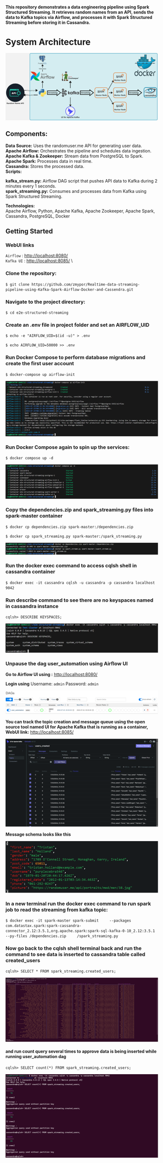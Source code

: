 
**This repository demonstrates a data engineering pipeline using Spark Structured Streaming. It retrieves random names from an API, sends the data to Kafka topics via Airflow, and processes it with Spark Structured Streaming before storing it in Cassandra.**

# System Architecture

![alt text](img/architecture.jpg)

## Components:

**Data Source:** Uses the randomuser.me API for generating user data. \
**Apache Airflow:** Orchestrates the pipeline and schedules data ingestion. \
**Apache Kafka & Zookeeper:** Stream data from PostgreSQL to Spark. \
**Apache Spark:** Processes data in real time. \
**Cassandra:** Stores the processed data. \
**Scripts:**

**kafka_stream.py:** Airflow DAG script that pushes API data to Kafka during 2 minutes every 1 seconds. \
**spark_streaming.py:** Consumes and processes data from Kafka using Spark Structured Streaming. 

**Technologies:** \
Apache Airflow, Python, Apache Kafka, Apache Zookeeper, Apache Spark, Cassandra, PostgreSQL, Docker 

## Getting Started

### WebUI links

`Airflow`  : <http://localhost:8080/> \
`Kafka UI` : <http://localhost:8085/> \

### Clone the repository:

`$ git clone https://github.com/zmypor/Realtime-data-streaming-pipeline-using-Kafka-Spark-Airflow-Docker-and-Cassendra.git`

### Navigate to the project directory:

`$ cd e2e-structured-streaming`

### Create an .env file in project folder and set an AIRFLOW_UID

`$ echo -e "AIRFLOW_UID=$(id -u)" > .env`

`$ echo AIRFLOW_UID=50000 >> .env`


### Run Docker Compose to perform database migrations and create the first user account

`$ docker-compose up airflow-init`

![alt text](img/airflow-init.png)


### Run Docker Compose again to spin up the services:

`$ docker compose up -d`

![alt text](img/compose-up-d.png)


### Copy the dependencies.zip and spark_streaming.py files into spark-master container

`$ docker cp dependencies.zip spark-master:/dependencies.zip`

`$ docker cp spark_streaming.py spark-master:/spark_streaming.py`

![alt text](img/docker-cp.png)

### Run the docker exec command to access cqlsh shell in cassandra container 

`$ docker exec -it cassandra cqlsh -u cassandra -p cassandra localhost 9042`

### Run describe command to see there are no keyspaces named in cassandra instance

`cqlsh> DESCRIBE KEYSPACES;`

![cqlsh no keyspace](img/cqlsh_no_keyspace.png)

### Unpause the dag user_automation using Airflow UI

**Go to Airflow UI using :** <http://localhost:8080/>

**Login using** Username: `admin` Password: `admin`

![unpause the user_automation](img/unpause_user_automation.png)

**You can track the topic creation and message queue using the open source tool named UI for Apache Kafka that is running as a container, WebUI link:**  <http://localhost:8085/>

![alt text](img/kafkaui.png)

**Message schema looks like this**

![alt text](img/kafkaui-message.png)

### In a new terminal run the docker exec command to run spark job to read the streaming from kafka topic:

`$ docker exec -it spark-master spark-submit     --packages com.datastax.spark:spark-cassandra-connector_2.12:3.5.1,org.apache.spark:spark-sql-kafka-0-10_2.12:3.5.1     --py-files /dependencies.zip     /spark_streaming.py`


### Now go back to the cqlsh shell terminal back and run the command to see data is inserted to cassandra table called created_users

`cqlsh> SELECT * FROM spark_streaming.created_users;`

![alt text](img/created_users.png)

#### and run count query several times to approve data is being inserted while running user_automation dag

`cqlsh> SELECT count(*) FROM spark_streaming.created_users;`

![alt text](img/count-created-users.png)
